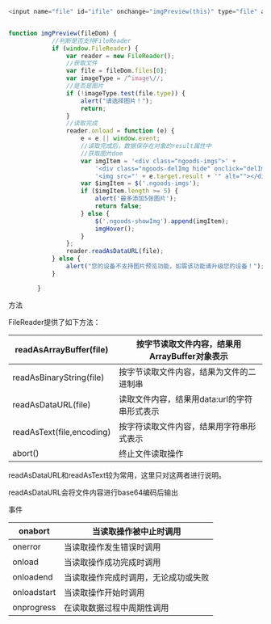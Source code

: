 ```javascript
<input name="file" id="ifile" onchange="imgPreview(this)" type="file" accept="image/gif,image/jpeg,image/jpg,image/png,image/svg">


function imgPreview(fileDom) {
            //判断是否支持FileReader
            if (window.FileReader) {
                var reader = new FileReader();
                //获取文件
                var file = fileDom.files[0];
                var imageType = /^image\//;
                //是否是图片
                if (!imageType.test(file.type)) {
                    alert("请选择图片！");
                    return;
                }
                //读取完成
                reader.onload = function (e) {
                    e = e || window.event;
                    //读取完成后，数据保存在对象的result属性中
                    //获取图片dom
                    var imgItem = '<div class="ngoods-imgs">' +
                        '<div class="ngoods-delImg hide" onclick="delImg(this)">点击删除</div>' +
                        '<img src="' + e.target.result + '" alt=""></div>';
                    var $imgItem = $('.ngoods-imgs');
                    if ($imgItem.length >= 5) {
                        alert('最多添加5张图片');
                        return false;
                    } else {
                        $('.ngoods-showImg').append(imgItem);
                        imgHover();
                    }
                };
                reader.readAsDataURL(file);
            } else {
                alert("您的设备不支持图片预览功能，如需该功能请升级您的设备！");
            }

        }
```

方法

FileReader提供了如下方法：

| readAsArrayBuffer(file)   | 按字节读取文件内容，结果用ArrayBuffer对象表示 |
| ------------------------- | --------------------------------------------- |
| readAsBinaryString(file)  | 按字节读取文件内容，结果为文件的二进制串      |
| readAsDataURL(file)       | 读取文件内容，结果用data:url的字符串形式表示  |
| readAsText(file,encoding) | 按字符读取文件内容，结果用字符串形式表示      |
| abort()                   | 终止文件读取操作                              |

readAsDataURL和readAsText较为常用，这里只对这两者进行说明。

readAsDataURL会将文件内容进行base64编码后输出

事件

| onabort     | 当读取操作被中止时调用               |
| ----------- | ------------------------------------ |
| onerror     | 当读取操作发生错误时调用             |
| onload      | 当读取操作成功完成时调用             |
| onloadend   | 当读取操作完成时调用，无论成功或失败 |
| onloadstart | 当读取操作开始时调用                 |
| onprogress  | 在读取数据过程中周期性调用           |